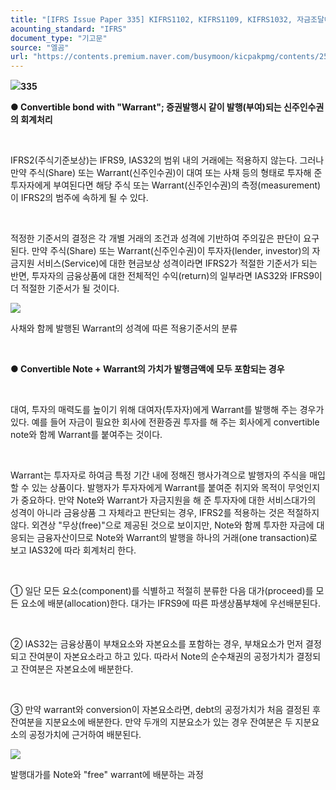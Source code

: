 ```yaml
---
title: "[IFRS Issue Paper 335] KIFRS1102, KIFRS1109, KIFRS1032, 자금조달에 수반되는 Warrant 회계처리①"
acounting_standard: "IFRS"
document_type: "기고문"
source: "엘곰"
url: "https://contents.premium.naver.com/busymoon/kicpakpmg/contents/250110110359229aq"
---
```

![](https://n2.news.naver.com/l.gif?type=content)**335**

**● Convertible bond with "Warrant"; 증권발행시 같이 발행(부여)되는 신주인수권의 회계처리**

​

IFRS2(주식기준보상)는 IFRS9, IAS32의 범위 내의 거래에는 적용하지 않는다. 그러나 만약 주식(Share) 또는 Warrant(신주인수권)이 대여 또는 사채 등의 형태로 투자해 준 투자자에게 부여된다면 해당 주식 또는 Warrant(신주인수권)의 측정(measurement)이 IFRS2의 범주에 속하게 될 수 있다.

​

적정한 기준서의 결정은 각 개별 거래의 조건과 성격에 기반하여 주의깊은 판단이 요구된다. 만약 주식(Share) 또는 Warrant(신주인수권)이 투자자(lender, investor)의 자금지원 서비스(Service)에 대한 현금보상 성격이라면 IFRS2가 적절한 기준서가 되는 반면, 투자자의 금융상품에 대한 전체적인 수익(return)의 일부라면 IAS32와 IFRS9이 더 적절한 기준서가 될 것이다.

![](https://scs-phinf.pstatic.net/MjAyNTAxMTBfMjgy/MDAxNzM2NDcyMjcyNzM4.m6vq619wy6KTinrM_i4S0Waf8h1oOA70OyN7D3M_TKAg.MW4M23QluXcwTg-grmOCAi8emNafunsvXaUGzkP19Fog.PNG/image.png?type=w800)

사채와 함께 발행된 Warrant의 성격에 따른 적용기준서의 분류

​

**● Convertible Note + Warrant의 가치가 발행금액에 모두 포함되는 경우**

**​**

대여, 투자의 매력도를 높이기 위해 대여자(투자자)에게 Warrant를 발행해 주는 경우가 있다. 예를 들어 자금이 필요한 회사에 전환증권 투자를 해 주는 회사에게 convertible note와 함께 Warrant를 붙여주는 것이다.

​

Warrant는 투자자로 하여금 특정 기간 내에 정해진 행사가격으로 발행자의 주식을 매입할 수 있는 상품이다. 발행자가 투자자에게 Warrant를 붙여준 취지와 목적이 무엇인지가 중요하다. 만약 Note와 Warrant가 자금지원을 해 준 투자자에 대한 서비스대가의 성격이 아니라 금융상품 그 자체라고 판단되는 경우, IFRS2를 적용하는 것은 적절하지 않다. 외견상 "무상(free)"으로 제공된 것으로 보이지만, Note와 함께 투자한 자금에 대응되는 금융자산이므로 Note와 Warrant의 발행을 하나의 거래(one transaction)로 보고 IAS32에 따라 회계처리 한다.

​

① 일단 모든 요소(component)를 식별하고 적절히 분류한 다음 대가(proceed)를 모든 요소에 배분(allocation)한다. 대가는 IFRS9에 따른 파생상품부채에 우선배분된다.

​

② IAS32는 금융상품이 부채요소와 자본요소를 포함하는 경우, 부채요소가 먼저 결정되고 잔여분이 자본요소라고 하고 있다. 따라서 Note의 순수채권의 공정가치가 결정되고 잔여분은 자본요소에 배분한다.

​

③ 만약 warrant와 conversion이 자본요소라면, debt의 공정가치가 처음 결정된 후 잔여분을 지분요소에 배분한다. 만약 두개의 지분요소가 있는 경우 잔여분은 두 지분요소의 공정가치에 근거하여 배분된다.

![](https://scs-phinf.pstatic.net/MjAyNTAxMTBfMTAz/MDAxNzM2NDc0NDk1MzMx.Cc2B89xQS0tCA2EUzoFILI-CCls9pckXI7s0bzk2Bukg.D4NZese2mANzVBU_AS_qhTStUOiFhBCbuiIN98G7j0cg.PNG/image.png?type=w800)

발행대가를 Note와 "free" warrant에 배분하는 과정

​